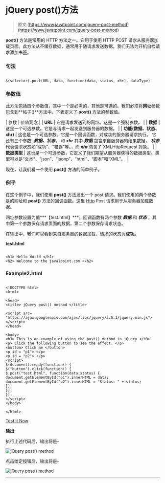 # jQuery post()方法

> 原文:[https://www.javatpoint.com/jquery-post-method](https://www.javatpoint.com/jquery-post-method)

**post()** 方法是常用的 HTTP 方法之一。它用于使用 HTTP POST 请求从服务器加载页面。此方法从不缓存数据，通常用于随请求发送数据。我们无法为开机自检请求添加书签。

### 句法

```

$(selector).post(URL, data, function(data, status, xhr), dataType)

```

### 参数值

此方法包括四个参数值，其中一个是必需的，其他是可选的。我们必须将**网址**参数包含到**帖子()**方法中。下表定义了 **post()** 方法的参数值。

| 参数 | 价值观念 |
| **URL** | 它是请求发送到的网址。这是一个强制参数。 |
| **数据** | 这是一个可选参数。它是与请求一起发送到服务器的数据。 |
| **功能(数据、状态、xhr)** | 这也是一个可选参数。它是一个回调函数，对成功的服务器请求执行。
它还有三个参数: ***数据、状态、*** 和 ***xhr*** 其中 ***数据*** 包含来自服务器的结果数据， ***状态*** 代表请求状态如“成功”、“错误”等。，而 ***xhr*** 包含了 XMLHttpRequest 对象。 |
| **数据类型** | 这也是一个可选参数，它定义了我们期望从服务器获得的数据类型。类型可以是“文本”、“json”、“jsonp”、“html”、“脚本”和“XML”。 |

现在，让我们看一个使用 **post()** 方法的简单例子。

### 例子

在这个例子中，我们使用 **post()** 方法发出一个 post 请求。我们使用的两个参数是的网址和 **post()** 方法的回调函数。这里 [Http](https://www.javatpoint.com/computer-network-http) Post 请求用于从服务器加载数据。

网址参数设置为值***【test.html】***。回调函数有两个参数 ***数据*** 和 ***状态*** ，其中第一个参数保存请求页面的数据，第二个参数保存请求状态。

在输出中，我们可以看到来自服务器的数据加载，请求的状态为**成功。**

**test.html**

```

<h1> Hello World </h1>
<h2> Welcome to the javaTpoint.com </h2>

```

### Example2.html

```

<!DOCTYPE html>
<html>

<head>
<title> jQuery post() method </title>

<script src= "https://ajax.googleapis.com/ajax/libs/jquery/3.5.1/jquery.min.js"> </script>
</head>

<body>
<h3> This is an example of using the post() method in jQuery </h3>
<p> Click the following button to see the effect. </p>
<button> Click me </button>
<p id = "p1"> </p>
<p id = "p2"> </p>
<script>
$(document).ready(function() {
$("button").click(function() {
$.post("test.html", function(data,status) {
document.getElementById("p1").innerHTML = data;
document.getElementById("p2").innerHTML = "Status: " + status;
});
});
});
</script>
</body>

</html>

```

[Test it Now](https://www.javatpoint.com/oprweb/test.jsp?filename=jquery-post-method1)

**输出:**

执行上述代码后，输出将是-

![jQuery post() method](../Images/40c61e96194425fad96e9ec2293146fd.png)

点击给定按钮后，输出将是-

![jQuery post() method](../Images/961f7271463b7287232d47389df1edde.png)

* * *